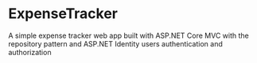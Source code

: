 # ExpenseTracker
A simple expense tracker web app built with ASP.NET Core MVC with the repository pattern and ASP.NET Identity users authentication and authorization
